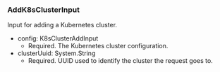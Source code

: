 ### AddK8sClusterInput
Input for adding a Kubernetes cluster.

- config: K8sClusterAddInput
  - Required. The Kubernetes cluster configuration.
- clusterUuid: System.String
  - Required. UUID used to identify the cluster the request goes to.
